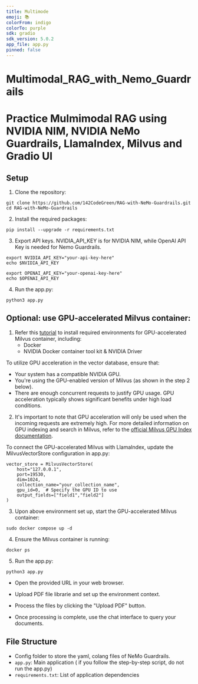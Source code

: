 ```yaml
---
title: Multimode
emoji: 📚
colorFrom: indigo
colorTo: purple
sdk: gradio
sdk_version: 5.0.2
app_file: app.py
pinned: false
---
```


# Multimodal_RAG_with_Nemo_Guardrails

# Practice Mulmimodal RAG using NVIDIA NIM, NVIDIA NeMo Guardrails, LlamaIndex, Milvus and Gradio UI

## Setup

1. Clone the repository:
```
git clone https://github.com/142CodeGreen/RAG-with-NeMo-Guardrails.git
cd RAG-with-NeMo-Guardrails
```

2. Install the required packages:
```
pip install --upgrade -r requirements.txt
```

3. Export API keys. NVIDIA_API_KEY is for NVIDIA NIM, while OpenAI API Key is needed for Nemo Guardrails. 
```
export NVIDIA_API_KEY="your-api-key-here"
echo $NVIDIA_API_KEY

export OPENAI_API_KEY="your-openai-key-here"
echo $OPENAI_API_KEY
```

4. Run the app.py:
```
python3 app.py
```

## Optional: use GPU-accelerated Milvus container:

1. Refer this [tutorial](https://milvus.io/docs/install_standalone-docker-compose-gpu.md) to install required environments for GPU-accelerated Milvus container, including:
   - Docker
   - NVIDIA Docker container tool kit & NVIDIA Driver

To utilize GPU acceleration in the vector database, ensure that:
- Your system has a compatible NVIDIA GPU.
- You're using the GPU-enabled version of Milvus (as shown in the step 2 below).
- There are enough concurrent requests to justify GPU usage. GPU acceleration typically shows significant benefits under high load conditions.

2. It's important to note that GPU acceleration will only be used when the incoming requests are extremely high. For more detailed information on GPU indexing and search in Milvus, refer to the [official Milvus GPU Index documentation](https://milvus.io/docs/gpu_index.md).

To connect the GPU-accelerated Milvus with LlamaIndex, update the MilvusVectorStore configuration in app.py:

```
vector_store = MilvusVectorStore(
    host="127.0.0.1",
    port=19530,
    dim=1024,
    collection_name="your_collection_name",
    gpu_id=0,  # Specify the GPU ID to use
    output_fields=["field1","field2"]
)
```
     
3. Upon above environment set up, start the GPU-accelerated Milvus container:
```
sudo docker compose up -d
```

4. Ensure the Milvus container is running:

```
docker ps
```

5. Run the app.py:
```
python3 app.py
```

- Open the provided URL in your web browser.

- Upload PDF file librarie and set up the environment context.

- Process the files by clicking the "Upload PDF" button.

- Once processing is complete, use the chat interface to query your documents.


## File Structure

- Config folder to store the yaml, colang files of NeMo Guardrails.
- `app.py`: Main application ( if you follow the step-by-step script, do not run the app.py)
- `requirements.txt`: List of application dependencies

